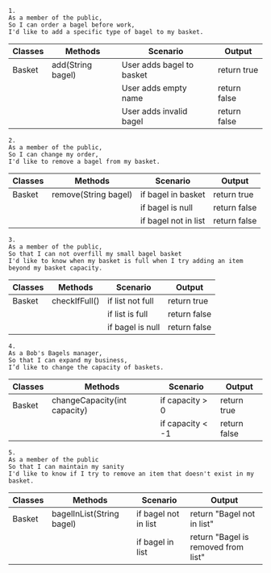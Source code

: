 ```
1.
As a member of the public,
So I can order a bagel before work,
I'd like to add a specific type of bagel to my basket.
```

| Classes | Methods           | Scenario                  | Output       |
|---------|-------------------|---------------------------|--------------|
| Basket  | add(String bagel) | User adds bagel to basket | return true  |
|         |                   | User adds empty name      | return false |
|         |                   | User adds invalid bagel   | return false |


```
2.
As a member of the public,
So I can change my order,
I'd like to remove a bagel from my basket.
```
| Classes | Methods              | Scenario             | Output       |
|---------|----------------------|----------------------|--------------|
| Basket  | remove(String bagel) | if bagel in basket   | return true  |
|         |                      | if bagel is null     | return false |
|         |                      | if bagel not in list | return false |


```
3.
As a member of the public,
So that I can not overfill my small bagel basket
I'd like to know when my basket is full when I try adding an item beyond my basket capacity.
```

| Classes | Methods                     | Scenario             | Output       |
|---------|-----------------------------|----------------------|--------------|
| Basket  | checkIfFull()   | if list not full     | return true  |
|         |                             | if list is full      | return false |
|         |                             | if bagel is null     | return false |

```
4.
As a Bob's Bagels manager,
So that I can expand my business,
I’d like to change the capacity of baskets.
```

| Classes | Methods                      | Scenario         | Output       |
|---------|------------------------------|------------------|--------------|
| Basket  | changeCapacity(int capacity) | if capacity > 0  | return true  |
|         |                              | if capacity < -1 | return false |

```
5.
As a member of the public
So that I can maintain my sanity
I'd like to know if I try to remove an item that doesn't exist in my basket.
```

| Classes | Methods                   | Scenario             | Output                              |
|---------|---------------------------|----------------------|-------------------------------------|
| Basket  | bagelInList(String bagel) | if bagel not in list | return "Bagel not in list"          |
|         |                           | if bagel in list     | return "Bagel is removed from list" |
